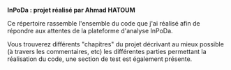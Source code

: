 **InPoDa : projet réalisé par Ahmad HATOUM**

Ce répertoire rassemble l'ensemble du code que j'ai réalisé afin de répondre aux attentes de la plateforme d'analyse InPoDa.

Vous trouverez différents "chapitres" du projet décrivant au mieux possible (à travers les commentaires, etc) les différentes parties permettant la réalisation du code, une section de test est également présente.
